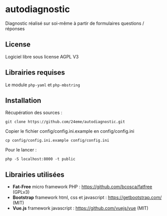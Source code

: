 # autodiagnostic
Diagnostic réalisé sur soi-même à partir de formulaires questions / réponses

## License

Logiciel libre sous license AGPL V3

## Librairies requises

Le module `php-yaml` et `php-mbstring`

## Installation

Récupération des sources :

```
git clone https://github.com/24eme/autodiagnostic.git
```

Copier le fichier config/config.ini.example en config/config.ini


```
cp config/config.ini.example config/config.ini
```


Pour le lancer :

```
php -S localhost:8000 -t public
```

## Librairies utilisées

- **Fat-Free** micro framework PHP : https://github.com/bcosca/fatfree (GPLv3)
- **Bootstrap** framework html, css et javascript : https://getbootstrap.com/ (MIT)
- **Vue.js** framework javascript : https://github.com/vuejs/vue (MIT)
